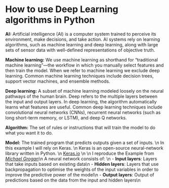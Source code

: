 # How to use Deep Learning algorithms in Python
**AI:** Artificial intelligence (AI) is a computer system trained to perceive its environment, make decisions, and take action. AI systems rely on learning algorithms, such as machine learning and deep learning, along with large sets of sensor data with well-defined representations of objective truth.

**Machine learning:** We use machine learning as shorthand for “traditional machine learning”—the workflow in which you manually select features and then train the model. When we refer to machine learning we exclude deep learning. Common machine learning techniques include decision trees, support vector machines, and ensemble methods.

**Deep learning:** A subset of machine learning modeled loosely on the neural pathways of the human brain. Deep refers to the multiple layers between the input and output layers. In deep learning, the algorithm automatically learns what features are useful. Common deep learning techniques include convolutional neural networks (CNNs), recurrent neural networks (such as long short-term memory, or LSTM), and deep Q networks.

**Algorithm:** The set of rules or instructions that will train the model to do what you want it to do.

**Model:** The trained program that predicts outputs given a set of inputs.
\n
In this example I will rely on Keras. \n
Keras is an open-source neural-network library written in Python. \n
[Keras.io](https://keras.io/) \n
    \n
I reproduce the Example from [*Michael Grogan*](https://datascienceplus.com/keras-regression-based-neural-networks/)\n
A neural network consists of: \n
    - **Input layers**: Layers that take inputs based on existing data\n
    - **Hidden layers**: Layers that use backpropagation to optimise the weights of the input variables in order to improve the predictive power of the model\n
    - **Output layers**: Output of predictions based on the data from the input and hidden layers\n

